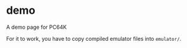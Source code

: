 # demo
A demo page for PC64K

For it to work, you have to copy compiled emulator files into `emulator/`.